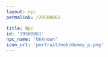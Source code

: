 ```yaml
---
layout: npc
permalink: /29500061

title: Npc
id: '29500061'
npc_name: 'Unknown'
icon_url: 'portrait/mob/dummy_p.png'
---
```

